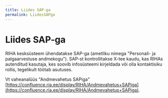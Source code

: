 ```yaml
---
title: Liides SAP-ga
permalink: LiidesSAPga
---
```


# Liides SAP-ga

RIHA kesksüsteem ühendatakse SAP-ga (ametliku nimega "Personali- ja palgaarvestuse andmekogu"). SAP-st kontrollitakse X-tee kaudu, kas RIHAs autenditud kasutaja, kes soovib infosüsteemi kirjeldada või olla kontaktisiku rollis, tegelikult töötab asutuses. 

Vt vaheanalüüs "Andmevahetus SAPiga" [https://confluence.ria.ee/display/RIHA/Andmevahetus+SAPiga](https://confluence.ria.ee/display/RIHA/Andmevahetus+SAPiga).



